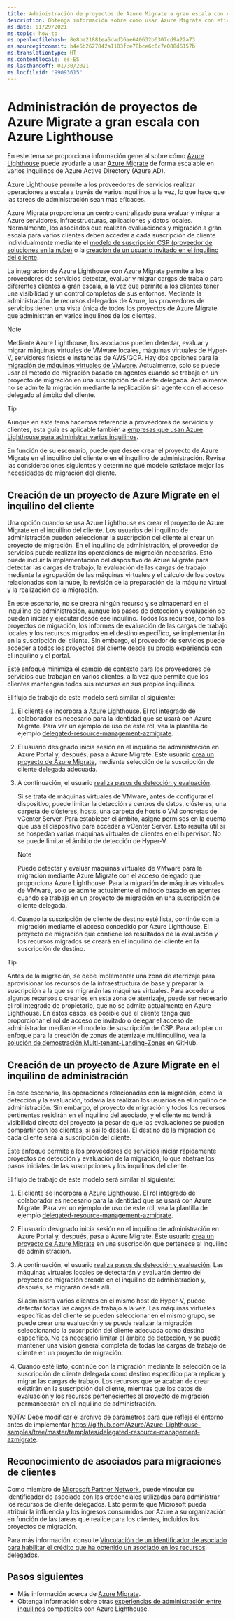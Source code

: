 ```yaml
---
title: Administración de proyectos de Azure Migrate a gran escala con Azure Lighthouse
description: Obtenga información sobre cómo usar Azure Migrate con eficacia en recursos delegados de clientes.
ms.date: 01/29/2021
ms.topic: how-to
ms.openlocfilehash: 8e8ba21881ea5dad36ae640632b6307cd9a22a73
ms.sourcegitcommit: b4e6b2627842a1183fce78bce6c6c7e088d6157b
ms.translationtype: HT
ms.contentlocale: es-ES
ms.lasthandoff: 01/30/2021
ms.locfileid: "99093615"
---
```

# <a name="manage-azure-migrate-projects-at-scale-with-azure-lighthouse"></a>Administración de proyectos de Azure Migrate a gran escala con Azure Lighthouse

En este tema se proporciona información general sobre cómo [Azure Lighthouse](../overview.md) puede ayudarle a usar [Azure Migrate](../../migrate/migrate-services-overview.md) de forma escalable en varios inquilinos de Azure Active Directory (Azure AD).

Azure Lighthouse permite a los proveedores de servicios realizar operaciones a escala a través de varios inquilinos a la vez, lo que hace que las tareas de administración sean más eficaces.

Azure Migrate proporciona un centro centralizado para evaluar y migrar a Azure servidores, infraestructuras, aplicaciones y datos locales. Normalmente, los asociados que realizan evaluaciones y migración a gran escala para varios clientes deben acceder a cada suscripción de cliente individualmente mediante el [modelo de suscripción CSP (proveedor de soluciones en la nube)](/partner-center/customers-revoke-admin-privileges) o la [creación de un usuario invitado en el inquilino del cliente](../../active-directory/external-identities/what-is-b2b.md).

La integración de Azure Lighthouse con Azure Migrate permite a los proveedores de servicios detectar, evaluar y migrar cargas de trabajo para diferentes clientes a gran escala, a la vez que permite a los clientes tener una visibilidad y un control completos de sus entornos. Mediante la administración de recursos delegados de Azure, los proveedores de servicios tienen una vista única de todos los proyectos de Azure Migrate que administran en varios inquilinos de los clientes.

> [!NOTE]
> Mediante Azure Lighthouse, los asociados pueden detectar, evaluar y migrar máquinas virtuales de VMware locales, máquinas virtuales de Hyper-V, servidores físicos e instancias de AWS/GCP. Hay dos opciones para la [migración de máquinas virtuales de VMware](../../migrate/server-migrate-overview.md). Actualmente, solo se puede usar el método de migración basado en agentes cuando se trabaja en un proyecto de migración en una suscripción de cliente delegada. Actualmente no se admite la migración mediante la replicación sin agente con el acceso delegado al ámbito del cliente.

> [!TIP]
> Aunque en este tema hacemos referencia a proveedores de servicios y clientes, esta guía es aplicable también a [empresas que usan Azure Lighthouse para administrar varios inquilinos](../concepts/enterprise.md).

En función de su escenario, puede que desee crear el proyecto de Azure Migrate en el inquilino del cliente o en el inquilino de administración. Revise las consideraciones siguientes y determine qué modelo satisface mejor las necesidades de migración del cliente.

## <a name="create-an-azure-migrate-project-in-the-customer-tenant"></a>Creación de un proyecto de Azure Migrate en el inquilino del cliente

Una opción cuando se usa Azure Lighthouse es crear el proyecto de Azure Migrate en el inquilino del cliente. Los usuarios del inquilino de administración pueden seleccionar la suscripción del cliente al crear un proyecto de migración. En el inquilino de administración, el proveedor de servicios puede realizar las operaciones de migración necesarias. Esto puede incluir la implementación del dispositivo de Azure Migrate para detectar las cargas de trabajo, la evaluación de las cargas de trabajo mediante la agrupación de las máquinas virtuales y el cálculo de los costos relacionados con la nube, la revisión de la preparación de la máquina virtual y la realización de la migración.

En este escenario, no se creará ningún recurso y se almacenará en el inquilino de administración, aunque los pasos de detección y evaluación se pueden iniciar y ejecutar desde ese inquilino. Todos los recursos, como los proyectos de migración, los informes de evaluación de las cargas de trabajo locales y los recursos migrados en el destino específico, se implementarán en la suscripción del cliente. Sin embargo, el proveedor de servicios puede acceder a todos los proyectos del cliente desde su propia experiencia con el inquilino y el portal.

Este enfoque minimiza el cambio de contexto para los proveedores de servicios que trabajan en varios clientes, a la vez que permite que los clientes mantengan todos sus recursos en sus propios inquilinos.

El flujo de trabajo de este modelo será similar al siguiente:

1. El cliente se [incorpora a Azure Lighthouse](onboard-customer.md). El rol integrado de colaborador es necesario para la identidad que se usará con Azure Migrate. Para ver un ejemplo de uso de este rol, vea la plantilla de ejemplo [delegated-resource-management-azmigrate](https://github.com/Azure/Azure-Lighthouse-samples/tree/master/templates/delegated-resource-management-azmigrate).
1. El usuario designado inicia sesión en el inquilino de administración en Azure Portal y, después, pasa a Azure Migrate. Este usuario [crea un proyecto de Azure Migrate](../../migrate/create-manage-projects.md), mediante selección de la suscripción de cliente delegada adecuada.
1. A continuación, el usuario [realiza pasos de detección y evaluación](../../migrate/tutorial-discover-vmware.md).

   Si se trata de máquinas virtuales de VMware, antes de configurar el dispositivo, puede limitar la detección a centros de datos, clústeres, una carpeta de clústeres, hosts, una carpeta de hosts o VM concretas de vCenter Server. Para establecer el ámbito, asigne permisos en la cuenta que usa el dispositivo para acceder a vCenter Server. Esto resulta útil si se hospedan varias máquinas virtuales de clientes en el hipervisor. No se puede limitar el ámbito de detección de Hyper-V.

    > [!NOTE]
    > Puede detectar y evaluar máquinas virtuales de VMware para la migración mediante Azure Migrate con el acceso delegado que proporciona Azure Lighthouse. Para la migración de máquinas virtuales de VMware, solo se admite actualmente el método basado en agentes cuando se trabaja en un proyecto de migración en una suscripción de cliente delegada.

1. Cuando la suscripción de cliente de destino esté lista, continúe con la migración mediante el acceso concedido por Azure Lighthouse. El proyecto de migración que contiene los resultados de la evaluación y los recursos migrados se creará en el inquilino del cliente en la suscripción de destino.

> [!TIP]
> Antes de la migración, se debe implementar una zona de aterrizaje para aprovisionar los recursos de la infraestructura de base y preparar la suscripción a la que se migrarán las máquinas virtuales. Para acceder a algunos recursos o crearlos en esta zona de aterrizaje, puede ser necesario el rol integrado de propietario, que no se admite actualmente en Azure Lighthouse. En estos casos, es posible que el cliente tenga que proporcionar el rol de acceso de invitado o delegar el acceso de administrador mediante el modelo de suscripción de CSP. Para adoptar un enfoque para la creación de zonas de aterrizaje multiinquilino, vea la [solución de demostración Multi-tenant-Landing-Zones](https://github.com/Azure/Multi-tenant-Landing-Zones) en GitHub.

## <a name="create-an-azure-migrate-project-in-the-managing-tenant"></a>Creación de un proyecto de Azure Migrate en el inquilino de administración

En este escenario, las operaciones relacionadas con la migración, como la detección y la evaluación, todavía las realizan los usuarios en el inquilino de administración. Sin embargo, el proyecto de migración y todos los recursos pertinentes residirán en el inquilino del asociado, y el cliente no tendrá visibilidad directa del proyecto (a pesar de que las evaluaciones se pueden compartir con los clientes, si así lo desea). El destino de la migración de cada cliente será la suscripción del cliente.

Este enfoque permite a los proveedores de servicios iniciar rápidamente proyectos de detección y evaluación de la migración, lo que abstrae los pasos iniciales de las suscripciones y los inquilinos del cliente.

El flujo de trabajo de este modelo será similar al siguiente:

1. El cliente se [incorpora a Azure Lighthouse](onboard-customer.md). El rol integrado de colaborador es necesario para la identidad que se usará con Azure Migrate. Para ver un ejemplo de uso de este rol, vea la plantilla de ejemplo [delegated-resource-management-azmigrate](https://github.com/Azure/Azure-Lighthouse-samples/tree/master/templates/delegated-resource-management-azmigrate).
1. El usuario designado inicia sesión en el inquilino de administración en Azure Portal y, después, pasa a Azure Migrate. Este usuario [crea un proyecto de Azure Migrate](../../migrate/create-manage-projects.md) en una suscripción que pertenece al inquilino de administración.
1. A continuación, el usuario [realiza pasos de detección y evaluación](../../migrate/tutorial-discover-vmware.md). Las máquinas virtuales locales se detectarán y evaluarán dentro del proyecto de migración creado en el inquilino de administración y, después, se migrarán desde allí.

   Si administra varios clientes en el mismo host de Hyper-V, puede detectar todas las cargas de trabajo a la vez. Las máquinas virtuales específicas del cliente se pueden seleccionar en el mismo grupo, se puede crear una evaluación y se puede realizar la migración seleccionando la suscripción del cliente adecuada como destino específico. No es necesario limitar el ámbito de detección, y se puede mantener una visión general completa de todas las cargas de trabajo de cliente en un proyecto de migración.

1. Cuando esté listo, continúe con la migración mediante la selección de la suscripción de cliente delegada como destino específico para replicar y migrar las cargas de trabajo. Los recursos que se acaban de crear existirán en la suscripción del cliente, mientras que los datos de evaluación y los recursos pertenecientes al proyecto de migración permanecerán en el inquilino de administración.

NOTA: Debe modificar el archivo de parámetros para que refleje el entorno antes de implementar https://github.com/Azure/Azure-Lighthouse-samples/tree/master/templates/delegated-resource-management-azmigrate.

## <a name="partner-recognition-for-customer-migrations"></a>Reconocimiento de asociados para migraciones de clientes

Como miembro de [Microsoft Partner Network](https://partner.microsoft.com), puede vincular su identificador de asociado con las credenciales utilizadas para administrar los recursos de cliente delegados. Esto permite que Microsoft pueda atribuir la influencia y los ingresos consumidos por Azure a su organización en función de las tareas que realice para los clientes, incluidos los proyectos de migración.

Para más información, consulte [Vinculación de un identificador de asociado para habilitar el crédito que ha obtenido un asociado en los recursos delegados](partner-earned-credit.md).

## <a name="next-steps"></a>Pasos siguientes

- Más información acerca de [Azure Migrate](../../migrate/migrate-services-overview.md).
- Obtenga información sobre otras [experiencias de administración entre inquilinos](../concepts/cross-tenant-management-experience.md) compatibles con Azure Lighthouse.
